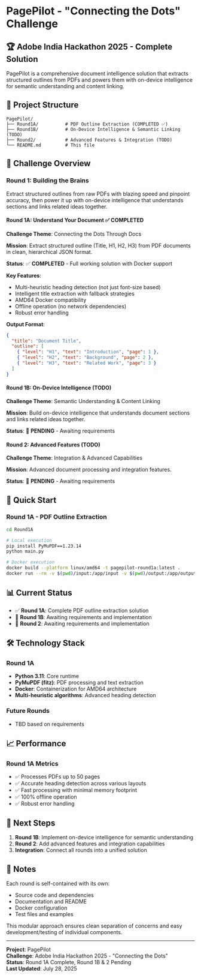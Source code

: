# PagePilot - "Connecting the Dots" Challenge

## 🏆 Adobe India Hackathon 2025 - Complete Solution

PagePilot is a comprehensive document intelligence solution that extracts structured outlines from PDFs and powers them with on-device intelligence for semantic understanding and content linking.

## 📁 Project Structure

```
PagePilot/
├── Round1A/          # PDF Outline Extraction (COMPLETED ✅)
├── Round1B/          # On-Device Intelligence & Semantic Linking (TODO)
├── Round2/           # Advanced Features & Integration (TODO)
└── README.md         # This file
```

## 🎯 Challenge Overview

### Round 1: Building the Brains
Extract structured outlines from raw PDFs with blazing speed and pinpoint accuracy, then power it up with on-device intelligence that understands sections and links related ideas together.

#### Round 1A: Understand Your Document ✅ COMPLETED
**Challenge Theme**: Connecting the Dots Through Docs

**Mission**: Extract structured outline (Title, H1, H2, H3) from PDF documents in clean, hierarchical JSON format.

**Status**: ✅ **COMPLETED** - Full working solution with Docker support

**Key Features**:
- Multi-heuristic heading detection (not just font-size based)
- Intelligent title extraction with fallback strategies
- AMD64 Docker compatibility
- Offline operation (no network dependencies)
- Robust error handling

**Output Format**:
```json
{
  "title": "Document Title",
  "outline": [
    { "level": "H1", "text": "Introduction", "page": 1 },
    { "level": "H2", "text": "Background", "page": 2 },
    { "level": "H3", "text": "Related Work", "page": 3 }
  ]
}
```

#### Round 1B: On-Device Intelligence (TODO)
**Challenge Theme**: Semantic Understanding & Content Linking

**Mission**: Build on-device intelligence that understands document sections and links related ideas together.

**Status**: 🔄 **PENDING** - Awaiting requirements

#### Round 2: Advanced Features (TODO)
**Challenge Theme**: Integration & Advanced Capabilities

**Mission**: Advanced document processing and integration features.

**Status**: 🔄 **PENDING** - Awaiting requirements

## 🚀 Quick Start

### Round 1A - PDF Outline Extraction

```bash
cd Round1A

# Local execution
pip install PyMuPDF==1.23.14
python main.py

# Docker execution
docker build --platform linux/amd64 -t pagepilot-round1a:latest .
docker run --rm -v $(pwd)/input:/app/input -v $(pwd)/output:/app/output --network none pagepilot-round1a:latest
```

## 📊 Current Status

- ✅ **Round 1A**: Complete PDF outline extraction solution
- 🔄 **Round 1B**: Awaiting requirements and implementation
- 🔄 **Round 2**: Awaiting requirements and implementation

## 🛠️ Technology Stack

### Round 1A
- **Python 3.11**: Core runtime
- **PyMuPDF (fitz)**: PDF processing and text extraction
- **Docker**: Containerization for AMD64 architecture
- **Multi-heuristic algorithms**: Advanced heading detection

### Future Rounds
- TBD based on requirements

## 📈 Performance

### Round 1A Metrics
- ✅ Processes PDFs up to 50 pages
- ✅ Accurate heading detection across various layouts
- ✅ Fast processing with minimal memory footprint
- ✅ 100% offline operation
- ✅ Robust error handling

## 🎯 Next Steps

1. **Round 1B**: Implement on-device intelligence for semantic understanding
2. **Round 2**: Add advanced features and integration capabilities
3. **Integration**: Connect all rounds into a unified solution

## 📝 Notes

Each round is self-contained with its own:
- Source code and dependencies
- Documentation and README
- Docker configuration
- Test files and examples

This modular approach ensures clean separation of concerns and easy development/testing of individual components.

---

**Project**: PagePilot  
**Challenge**: Adobe India Hackathon 2025 - "Connecting the Dots"  
**Status**: Round 1A Complete, Round 1B & 2 Pending  
**Last Updated**: July 28, 2025
